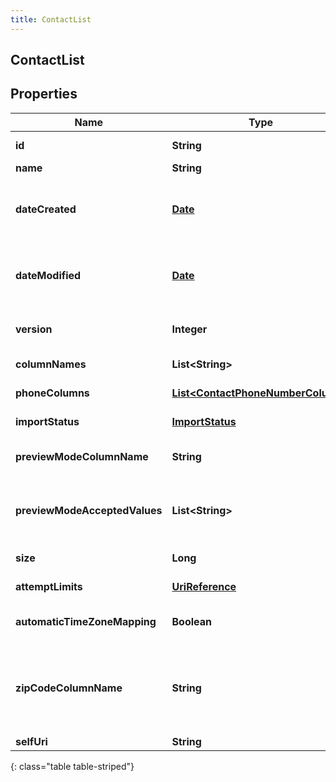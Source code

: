 ```yaml
---
title: ContactList
---
```

## ContactList


## Properties

| Name | Type | Description | Notes |
| ------------ | ------------- | ------------- | ------------- |
| **id** | **String** | The globally unique identifier for the object. |  [optional] |
| **name** | **String** |  |  [optional] |
| **dateCreated** | [**Date**](Date.html) | Creation time of the entity. Date time is represented as an ISO-8601 string. For example: yyyy-MM-ddTHH:mm:ss.SSSZ |  [optional] |
| **dateModified** | [**Date**](Date.html) | Last modified time of the entity. Date time is represented as an ISO-8601 string. For example: yyyy-MM-ddTHH:mm:ss.SSSZ |  [optional] |
| **version** | **Integer** | Required for updates, must match the version number of the most recent update |  [optional] |
| **columnNames** | **List&lt;String&gt;** | The names of the contact data columns. |  |
| **phoneColumns** | [**List&lt;ContactPhoneNumberColumn&gt;**](ContactPhoneNumberColumn.html) | Indicates which columns are phone numbers. |  |
| **importStatus** | [**ImportStatus**](ImportStatus.html) | The status of the import process. |  [optional] |
| **previewModeColumnName** | **String** | A column to check if a contact should always be dialed in preview mode. |  [optional] |
| **previewModeAcceptedValues** | **List&lt;String&gt;** | The values in the previewModeColumnName column that indicate a contact should always be dialed in preview mode. |  [optional] |
| **size** | **Long** | The number of contacts in the ContactList. |  [optional] |
| **attemptLimits** | [**UriReference**](UriReference.html) | AttemptLimits for this ContactList. |  [optional] |
| **automaticTimeZoneMapping** | **Boolean** | Indicates if automatic time zone mapping is to be used for this ContactList. |  [optional] |
| **zipCodeColumnName** | **String** | The name of contact list column containing the zip code for use with automatic time zone mapping. Only allowed if &#39;automaticTimeZoneMapping&#39; is set to true. |  [optional] |
| **selfUri** | **String** | The URI for this object |  [optional] |
{: class="table table-striped"}



